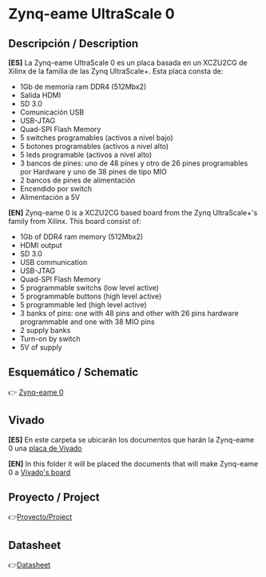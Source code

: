 # Zynq-eame UltraScale  0

## Descripción / Description

**[ES]** La Zynq-eame UltraScale 0 es un placa basada en un XCZU2CG de Xilinx de la familia de las Zynq UltraScale+.
Esta placa consta de:
- 1Gb de memoria ram DDR4 (512Mbx2)
- Salida HDMI 
- SD 3.0
- Comunicación USB
- USB-JTAG 
- Quad-SPI Flash Memory
- 5 switches programables (activos a nivel bajo)
- 5 botones programables (activos a nivel alto)
- 5 leds programable (activos a nivel alto)
- 3 bancos de pines: uno de 48 pines y otro de 26 pines programables por Hardware y uno de 38 pines de tipo MIO
- 2 bancos de pines de alimentación
- Encendido por switch
- Alimentación a 5V

**[EN]** Zynq-eame 0 is a XCZU2CG based board from the Zynq UltraScale+'s family from Xilinx.
This board consist of:
- 1Gb of DDR4 ram memory (512Mbx2)
- HDMI output
- SD 3.0
- USB communication
- USB-JTAG
- Quad-SPI Flash Memory
- 5 programmable switchs (low level active)
- 5 programmable buttons (high level active)
- 5 programmable led (high level active)
- 3 banks of pins: one with 48 pins and other with 26 pins hardware programmable and one with 38 MIO pins 
- 2 supply banks
- Turn-on by switch
- 5V of supply

## Esquemático / Schematic
👉 [Zynq-eame 0](Zynq-eame_UltraScale_0.pdf)

## Vivado
**[ES]** En este carpeta se ubicarán los documentos que harán la Zynq-eame 0 una [placa de Vivado](Vivado)

**[EN]** In this folder it will be placed the documents that will make Zynq-eame 0 a [Vivado's board](Vivado)

## Proyecto / Project
👉[Proyecto/Project](KiCad)

## Datasheet
👉[Datasheet](Datasheet)
